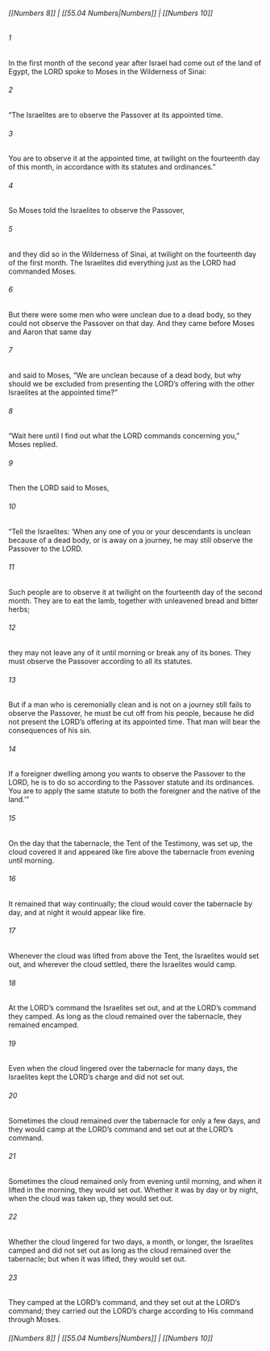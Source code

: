 
###### [[Numbers 8]] | [[55.04 Numbers|Numbers]] | [[Numbers 10]]

###### 1
In the first month of the second year after Israel had come out of the land of Egypt, the LORD spoke to Moses in the Wilderness of Sinai:
###### 2
“The Israelites are to observe the Passover at its appointed time.
###### 3
You are to observe it at the appointed time, at twilight on the fourteenth day of this month, in accordance with its statutes and ordinances.”
###### 4
So Moses told the Israelites to observe the Passover,
###### 5
and they did so in the Wilderness of Sinai, at twilight on the fourteenth day of the first month. The Israelites did everything just as the LORD had commanded Moses.
###### 6
But there were some men who were unclean due to a dead body, so they could not observe the Passover on that day. And they came before Moses and Aaron that same day
###### 7
and said to Moses, “We are unclean because of a dead body, but why should we be excluded from presenting the LORD’s offering with the other Israelites at the appointed time?”
###### 8
“Wait here until I find out what the LORD commands concerning you,” Moses replied.
###### 9
Then the LORD said to Moses,
###### 10
“Tell the Israelites: ‘When any one of you or your descendants is unclean because of a dead body, or is away on a journey, he may still observe the Passover to the LORD.
###### 11
Such people are to observe it at twilight on the fourteenth day of the second month. They are to eat the lamb, together with unleavened bread and bitter herbs;
###### 12
they may not leave any of it until morning or break any of its bones. They must observe the Passover according to all its statutes.
###### 13
But if a man who is ceremonially clean and is not on a journey still fails to observe the Passover, he must be cut off from his people, because he did not present the LORD’s offering at its appointed time. That man will bear the consequences of his sin.
###### 14
If a foreigner dwelling among you wants to observe the Passover to the LORD, he is to do so according to the Passover statute and its ordinances. You are to apply the same statute to both the foreigner and the native of the land.’”
###### 15
On the day that the tabernacle, the Tent of the Testimony, was set up, the cloud covered it and appeared like fire above the tabernacle from evening until morning.
###### 16
It remained that way continually; the cloud would cover the tabernacle by day, and at night it would appear like fire.
###### 17
Whenever the cloud was lifted from above the Tent, the Israelites would set out, and wherever the cloud settled, there the Israelites would camp.
###### 18
At the LORD’s command the Israelites set out, and at the LORD’s command they camped. As long as the cloud remained over the tabernacle, they remained encamped.
###### 19
Even when the cloud lingered over the tabernacle for many days, the Israelites kept the LORD’s charge and did not set out.
###### 20
Sometimes the cloud remained over the tabernacle for only a few days, and they would camp at the LORD’s command and set out at the LORD’s command.
###### 21
Sometimes the cloud remained only from evening until morning, and when it lifted in the morning, they would set out. Whether it was by day or by night, when the cloud was taken up, they would set out.
###### 22
Whether the cloud lingered for two days, a month, or longer, the Israelites camped and did not set out as long as the cloud remained over the tabernacle; but when it was lifted, they would set out.
###### 23
They camped at the LORD’s command, and they set out at the LORD’s command; they carried out the LORD’s charge according to His command through Moses.

###### [[Numbers 8]] | [[55.04 Numbers|Numbers]] | [[Numbers 10]]

